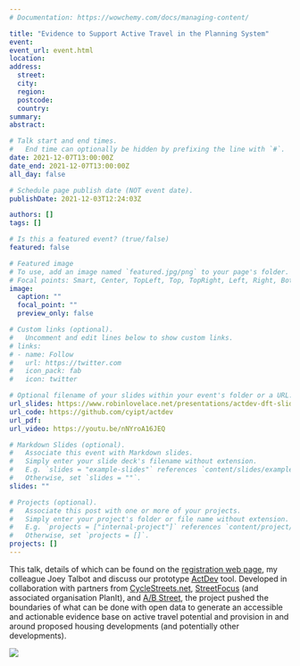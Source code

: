 ```yaml
---
# Documentation: https://wowchemy.com/docs/managing-content/

title: "Evidence to Support Active Travel in the Planning System"
event:
event_url: event.html
location:
address:
  street:
  city:
  region:
  postcode:
  country:
summary:
abstract:

# Talk start and end times.
#   End time can optionally be hidden by prefixing the line with `#`.
date: 2021-12-07T13:00:00Z
date_end: 2021-12-07T13:00:00Z
all_day: false

# Schedule page publish date (NOT event date).
publishDate: 2021-12-03T12:24:03Z

authors: []
tags: []

# Is this a featured event? (true/false)
featured: false

# Featured image
# To use, add an image named `featured.jpg/png` to your page's folder. 
# Focal points: Smart, Center, TopLeft, Top, TopRight, Left, Right, BottomLeft, Bottom, BottomRight.
image:
  caption: ""
  focal_point: ""
  preview_only: false

# Custom links (optional).
#   Uncomment and edit lines below to show custom links.
# links:
# - name: Follow
#   url: https://twitter.com
#   icon_pack: fab
#   icon: twitter

# Optional filename of your slides within your event's folder or a URL.
url_slides: https://www.robinlovelace.net/presentations/actdev-dft-slides.html#1
url_code: https://github.com/cyipt/actdev
url_pdf:
url_video: https://youtu.be/nNYroA16JEQ

# Markdown Slides (optional).
#   Associate this event with Markdown slides.
#   Simply enter your slide deck's filename without extension.
#   E.g. `slides = "example-slides"` references `content/slides/example-slides.md`.
#   Otherwise, set `slides = ""`.
slides: ""

# Projects (optional).
#   Associate this post with one or more of your projects.
#   Simply enter your project's folder or file name without extension.
#   E.g. `projects = ["internal-project"]` references `content/project/deep-learning/index.md`.
#   Otherwise, set `projects = []`.
projects: []
---
```


This talk, details of which can be found on the [registration web page](event.html), my colleague Joey Talbot and discuss our prototype [ActDev](https://actdev.cyipt.bike/) tool.
Developed in collaboration with partners from [CycleStreets.net](https://www.cyclestreets.net/), [StreetFocus](https://www.cyclestreets.org/sites/streetfocus/) (and associated organisation PlanIt), and [A/B Street](https://a-b-street.github.io/docs/), the project pushed the boundaries of what can be done with open data to generate an accessible and actionable evidence base on active travel potential and provision in and around proposed housing developments (and potentially other developments).

![](https://user-images.githubusercontent.com/1825120/110677777-75d36880-81cd-11eb-8c59-eb406066bc4a.png)
